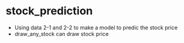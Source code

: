 # stock_prediction
* Using data 2-1 and 2-2 to make a model to predic the stock price
* draw_any_stock can draw stock price
